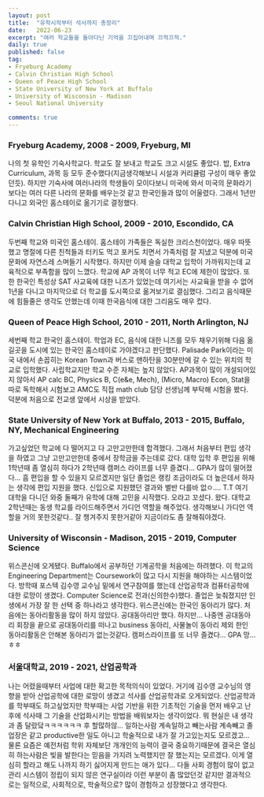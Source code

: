 ```yaml
---
layout: post
title:  "유학시작부터 석사까지 총정리"
date:   2022-06-23
excerpt: "여러 학교들을 돌아다닌 기억을 끄집어내며 끄적끄적."
daily: true
published: false
tag:
- Fryeburg Academy
- Calvin Christian High School
- Queen of Peace High School
- State University of New York at Buffalo
- University of Wisconsin - Madison
- Seoul National University

comments: true
---
```



### Fryeburg Academy, 2008 - 2009, Fryeburg, MI
나의 첫 유학인 기숙사학교다. 학교도 잘 보내고 학교도 크고 시설도 좋았다. 밥, Extra Curriculum, 과목 등 모두 준수했다(지금생각해보니 시설과 커리큘럼 구성이 매우 좋았던듯).  하지만 기숙사에 여러나라의 학생들이 모이다보니 미국에 와서 미국의 문화라기보다는 여러 다른 나라의 문화를 배우는것 같고 한국인들과 많이 어울렸다. 그래서 1년만 다니고 외국인 홈스테이로 옮기기로 결정했다.

### Calvin Christian High School, 2009 - 2010, Escondido, CA
두번째 학교와 미국인 홈스테이. 홈스테이 가족들은 독실한 크리스천이었다. 매우 따뜻했고 명절에 다른 친척들과 터키도 먹고 포커도 치면서 가족처럼 잘 지냈고 덕분에 미국문화에 자연스레 스며들기 시작했다. 하지만 이제 슬슬 대학교 입학이 가까워지는데 교육적으로 부족함을 많이 느꼈다. 학교에 AP 과목이 너무 적고 EC에 제한이 많았다. 또한 한국인 특성상 SAT 사교육에 대한 니즈가 있었는데 여기서는 사교육을 받을 수 없어 1년을 다니고 마지막으로 더 학교를 도시쪽으로 옮겨보기로 결심했다. 그리고 음식때문에 힘들줄은 생각도 안했는데 이때 한국음식에 대한 그리움도 매우 컸다.

### Queen of Peace High School, 2010 - 2011, North Arlington, NJ
세번째 학교 한국인 홈스테이. 학업과  EC, 음식에 대한 니즈를 모두 채우기위해 다음 옮길곳을 도시에 있는 한국인 홈스테이로 가야겠다고 판단했다. Palisade Park이라는 미국 내에서 손꼽히는 Korean Town과 버스로 맨하탄을 30분만에 갈 수 있는 위치의 학교로 입학했다. 사립학교지만 학교 수준 자체는 높지 않았다. AP과목이 많이 개설되어있지 않아서 AP calc BC, Physics B, C(e&e, Mech), (Micro, Macro) Econ, Stat을 따로 독학해서 시험보고 AMC도 직접 math club 담당 선생님께 부탁해 시험을 봤다. 덕분에 처음으로 전교생 앞에서 시상을 받았다.

### State University of New York at Buffalo, 2013 - 2015, Buffalo, NY, Mechanical Engineering
가고싶었던 학교에 다 떨어지고 다 고만고만한데 합격했다. 그래서 처음부터 편입 생각을 하였고 그냥 고만고만한데 중에서 장학금을 주는데로 갔다. 대학 입학 후 편입을 위해 1학년때 좀 열심히 하다가 2학년때 캠퍼스 라이프를 너무 즐겼다... GPA가 많이 떨어졌다... 흠 편입을 할 수 있을지 모르겠지만 일단 졸업은 랭킹 조금이라도 더 높은데서 하자는 생각에 편입 지원을 했다. 신입으로 지원했던 결과와 별반 다를바 없ㅇ.... T.T 여기 대학을 다니던 와중 둘째가 유학에 대해 고민을 시작했다. 오라고 꼬셨다. 왔다. 대학교 2학년때는 동생 학교를 라이드해주면서 가디언 역할을 해주었다. 생각해보니 가디언 역할을 거의 못한것같다.. 잘 챙겨주지 못한거같아 지금이라도 좀 잘해줘야겠다. 

### University of Wisconsin - Madison, 2015 - 2019, Computer Science
위스콘신에 오게됐다. Buffalo에서 공부하던 기계공학을 처음에는 하려했다. 이 학교의 Engineering Department는 Coursework이 많고 다시 지원을 해야하는 시스템이었다. 방학때 포스텍 김수영 교수님 밑에서 연구참여를 했는데 산업공학과 컴퓨터공학에 대한 로망이 생겼다. Computer Science로 전과(신의한수)했다. 졸업은 늦춰졌지만 인생에서 가장 잘 한 선택 중 하나라고 생각한다. 위스콘신에는 한국인 동아리가 많다. 처음에는 동아리활동을 많이 하지 않았다. 공대동아리만 했다. 하지만... 나중엔 공대동아리 회장을 끝으로 공대동아리를 떠나고 business 동아리, 사물놀이 동아리 제외 한인 동아리활동은 안해본 동아리가 없는것같다. 캠퍼스라이프를 또 너무 즐겼다... GPA 망... ㅎㅎ

### 서울대학교, 2019 - 2021, 산업공학과
나는 어렸을때부터 사업에 대한 확고한 목적의식이 있었다. 거기에 김수영 교수님의 영향을 받아 산업공학에 대한 로망이 생겼고 석사를 산업공학과로 오게되었다. 산업공학과를 학부때도 하고싶었지만 학부때는 사업 기반을 위한 기초적인 기술을 먼저 배우고 난 후에 석사때 그 기술을 산업화시키는 방법을 배워보자는 생각이었다. 뭐 현실은 내 생각과 좀 달랐닼ㅋㅋㅋㅋㅋㅋ 후 할많하않... 일하는사람 계속일하고 빼는사람 계속빼고 졸업장은 같고 productive한 일도 아니고 학술적으로 내가 잘 가고있는지도 모르겠고... 물론 요즘은 예전처럼 학위 자체보단 개개인의 능력이 결국 중요하기때문에 결국은 열심히 하는사람은 빛을 발한다는 믿음을 가지려 노력했지만 잘 했는지는 모르겠다. 이게 열심히 할라고 해도 나까지 하기 싫어지게 만드는 애가 있다... 다들 사회 경험이 많이 없고 관리 시스템이 정립이 되지 않은 연구실이라 이런 부분이 좀 많았던것 같지만 결과적으로는 일적으로, 사회적으로, 학술적으로? 많이 경험하고 성장했다고 생각한다.

